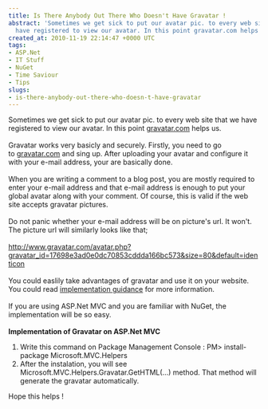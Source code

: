 ```yaml
---
title: Is There Anybody Out There Who Doesn't Have Gravatar !
abstract: 'Sometimes we get sick to put our avatar pic. to every web site that we
  have registered to view our avatar. In this point gravatar.com helps us. '
created_at: 2010-11-19 22:14:47 +0000 UTC
tags:
- ASP.Net
- IT Stuff
- NuGet
- Time Saviour
- Tips
slugs:
- is-there-anybody-out-there-who-doesn-t-have-gravatar
---
```


<p>Sometimes we get sick to put our avatar pic. to every web site that we have registered to view our avatar. In this point&nbsp;<a target="_self" href="http://gravatar.com/">gravatar.com</a>&nbsp;helps us.&nbsp;<br /> <br /> Gravatar works very basicly and securely. Firstly, you need to go to&nbsp;<a target="_self" href="http://gravatar.com/">gravatar.com</a> and sing up. After uploading your avatar and configure it with your e-mail address, your are basically done.<br /> <br /> When you are writing a comment to a blog post, you are mostly required to enter your e-mail address and that e-mail address is enough to put your global avatar along with your comment. Of course, this is valid if the web site accepts gravatar pictures.&nbsp;<br /> <br /> Do not panic whether your e-mail address will be on picture's url. It won't. The picture url will similarly looks like that;<br /> <br /> <a target="_self" href="http://www.gravatar.com/avatar.php?gravatar_id=17698e3ad0e0dc70853cddda166bc573&amp;size=80&amp;default=identicon">http://www.gravatar.com/avatar.php?gravatar_id=17698e3ad0e0dc70853cddda166bc573&amp;size=80&amp;default=identicon</a><br /> <br /> You could easlily take advantages of gravatar and use it on your website. You could read <a target="_self" href="http://gravatar.com/site/implement/">implementation guidance</a> for more information.<br /> <br /> If you are using ASP.Net MVC and you are familiar with NuGet, the implementation will be so easy.<br /> <br /> <span style="font-weight: bold;">Implementation of Gravatar on ASP.Net MVC</span></p>
<ol>
<li>Write this command on Package Management Console : PM&gt; install-package Microsoft.MVC.Helpers</li>
<li>After the instalation, you will see Microsoft.MVC.Helpers.Gravatar.GetHTML(...) method. That method will generate the gravatar automatically.</li>
</ol>
<p>Hope this helps !</p>